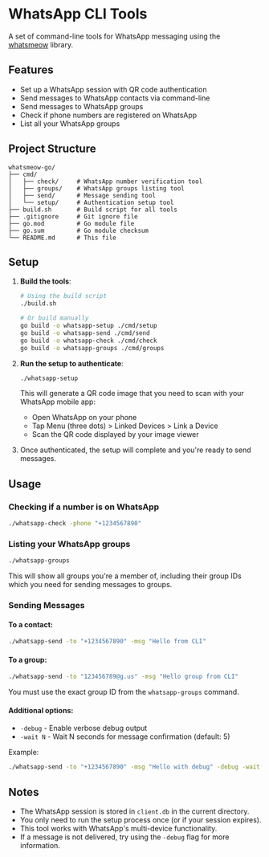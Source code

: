 # WhatsApp CLI Tools

A set of command-line tools for WhatsApp messaging using the [whatsmeow](https://github.com/tulir/whatsmeow) library.

## Features

- Set up a WhatsApp session with QR code authentication
- Send messages to WhatsApp contacts via command-line
- Send messages to WhatsApp groups
- Check if phone numbers are registered on WhatsApp
- List all your WhatsApp groups

## Project Structure

```
whatsmeow-go/
├── cmd/
│   ├── check/     # WhatsApp number verification tool
│   ├── groups/    # WhatsApp groups listing tool
│   ├── send/      # Message sending tool
│   └── setup/     # Authentication setup tool
├── build.sh       # Build script for all tools
├── .gitignore     # Git ignore file
├── go.mod         # Go module file
├── go.sum         # Go module checksum
└── README.md      # This file
```

## Setup

1. **Build the tools**:

   ```bash
   # Using the build script
   ./build.sh

   # Or build manually
   go build -o whatsapp-setup ./cmd/setup
   go build -o whatsapp-send ./cmd/send
   go build -o whatsapp-check ./cmd/check
   go build -o whatsapp-groups ./cmd/groups
   ```

2. **Run the setup to authenticate**:

   ```bash
   ./whatsapp-setup
   ```

   This will generate a QR code image that you need to scan with your WhatsApp mobile app:

   - Open WhatsApp on your phone
   - Tap Menu (three dots) > Linked Devices > Link a Device
   - Scan the QR code displayed by your image viewer

3. Once authenticated, the setup will complete and you're ready to send messages.

## Usage

### Checking if a number is on WhatsApp

```bash
./whatsapp-check -phone "+1234567890"
```

### Listing your WhatsApp groups

```bash
./whatsapp-groups
```

This will show all groups you're a member of, including their group IDs which you need for sending messages to groups.

### Sending Messages

#### To a contact:

```bash
./whatsapp-send -to "+1234567890" -msg "Hello from CLI"
```

#### To a group:

```bash
./whatsapp-send -to "123456789@g.us" -msg "Hello group from CLI"
```

You must use the exact group ID from the `whatsapp-groups` command.

#### Additional options:

- `-debug` - Enable verbose debug output
- `-wait N` - Wait N seconds for message confirmation (default: 5)

Example:

```bash
./whatsapp-send -to "+1234567890" -msg "Hello with debug" -debug -wait 10
```

## Notes

- The WhatsApp session is stored in `client.db` in the current directory.
- You only need to run the setup process once (or if your session expires).
- This tool works with WhatsApp's multi-device functionality.
- If a message is not delivered, try using the `-debug` flag for more information.
